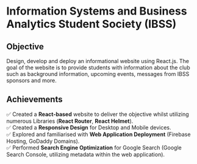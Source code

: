 # Information Systems and Business Analytics Student Society (IBSS)
## Objective
Design, develop and deploy an informational website using React.js. The goal of the website is to provide students with information about the club such as background information, upcoming events, messages from IBSS sponsors and more.

## Achievements
✅ Created a **React-based** website to deliver the objective whilst utilizing numerous Libraries (**React Router**, **React Helmet**).<br/>
✅ Created a **Responsive Design** for Desktop and Mobile devices.<br/>
✅ Explored and familiarised with **Web Application Deployment** (Firebase Hosting, GoDaddy Domains).<br/>
✅ Performed **Search Engine Optimization** for Google Search (Google Search Console, utilizing metadata within the web application).
